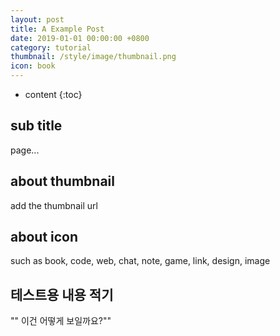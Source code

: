 ```yaml
---
layout: post
title: A Example Post
date: 2019-01-01 00:00:00 +0800
category: tutorial
thumbnail: /style/image/thumbnail.png
icon: book
---
```



* content
{:toc}

## sub title

page...

## about thumbnail

add the thumbnail url

## about icon

such as book, code, web, chat, note, game, link, design, image

## 테스트용 내용 적기
"" 이건 어떻게 보일까요?""

